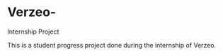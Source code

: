 # Verzeo-
Internship Project

This is a student progress project done during the internship of Verzeo. 
